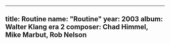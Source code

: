 
---
title: Routine
name: "Routine"
year:  2003
album: Walter Klang era 2
composer: Chad Himmel, Mike Marbut, Rob Nelson
---
